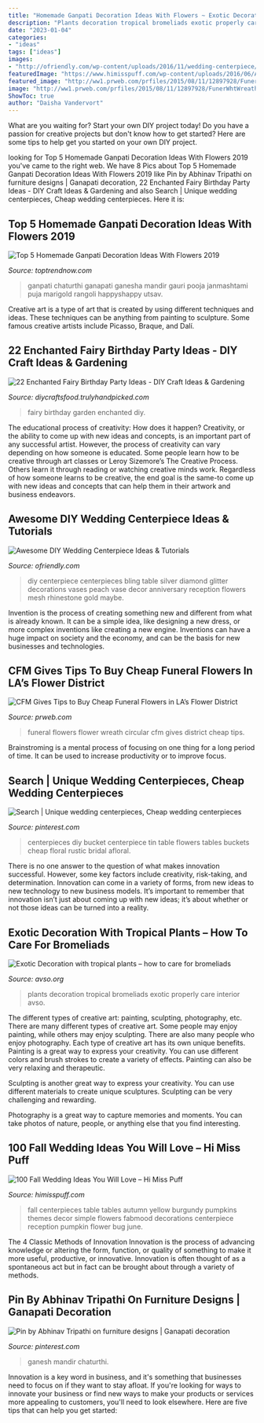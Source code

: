 ```yaml
---
title: "Homemade Ganpati Decoration Ideas With Flowers ~ Exotic Decoration With Tropical Plants – How To Care For Bromeliads"
description: "Plants decoration tropical bromeliads exotic properly care interior avso"
date: "2023-01-04"
categories:
- "ideas"
tags: ["ideas"]
images:
- "http://ofriendly.com/wp-content/uploads/2016/11/wedding-centerpiece/17-diy-wedding-centerpiece-ideas.jpg"
featuredImage: "https://www.himisspuff.com/wp-content/uploads/2016/06/Add-pumpkins-to-reception-tables-for-simple-striking-centerpieces.jpg"
featured_image: "http://ww1.prweb.com/prfiles/2015/08/11/12897928/FunerWhtWreathlow20150806_125241_edited-2.jpg"
image: "http://ww1.prweb.com/prfiles/2015/08/11/12897928/FunerWhtWreathlow20150806_125241_edited-2.jpg"
ShowToc: true
author: "Daisha Vandervort"
---
```



What are you waiting for? Start your own DIY project today!
Do you have a passion for creative projects but don't know how to get started? Here are some tips to help get you started on your own DIY project.

	

		
looking for Top 5 Homemade Ganpati Decoration Ideas With Flowers 2019 you've came to the right web. We have 8 Pics about Top 5 Homemade Ganpati Decoration Ideas With Flowers 2019 like Pin by Abhinav Tripathi on furniture designs | Ganapati decoration, 22 Enchanted Fairy Birthday Party Ideas - DIY Craft Ideas &amp; Gardening and also Search | Unique wedding centerpieces, Cheap wedding centerpieces. Here it is:
		
    
## Top 5 Homemade Ganpati Decoration Ideas With Flowers 2019

<img loading=lazy src="https://toptrendnow.com/wp-content/uploads/2019/08/08c6d3d9afa01d1bc02d5305553da8d8.jpg" onerror="this.onerror=null;this.src='https://tse3.mm.bing.net/th?id=OIP.jcGvBe8um1-VQ77eFby_QwAAAA&amp;pid=15.1';" alt="Top 5 Homemade Ganpati Decoration Ideas With Flowers 2019">

_Source: toptrendnow.com_

>ganpati chaturthi ganapati ganesha mandir gauri pooja janmashtami puja marigold rangoli happyshappy utsav. 

	

Creative art is a type of art that is created by using different techniques and ideas. These techniques can be anything from painting to sculpture. Some famous creative artists include Picasso, Braque, and Dalí.

    
## 22 Enchanted Fairy Birthday Party Ideas - DIY Craft Ideas &amp; Gardening

<img loading=lazy src="http://diycraftsfood.trulyhandpicked.com/wp-content/uploads/2016/05/Fairy-birthday-party_p3.jpg" onerror="this.onerror=null;this.src='https://tse1.mm.bing.net/th?id=OIP.RESk6NRTW4n5lSUjxgdnlgHaKT&amp;pid=15.1';" alt="22 Enchanted Fairy Birthday Party Ideas - DIY Craft Ideas &amp; Gardening">

_Source: diycraftsfood.trulyhandpicked.com_

>fairy birthday garden enchanted diy. 

	

The educational process of creativity: How does it happen?
Creativity, or the ability to come up with new ideas and concepts, is an important part of any successful artist. However, the process of creativity can vary depending on how someone is educated. Some people learn how to be creative through art classes or Leroy Sizemore’s The Creative Process. Others learn it through reading or watching creative minds work. Regardless of how someone learns to be creative, the end goal is the same-to come up with new ideas and concepts that can help them in their artwork and business endeavors.

    
## Awesome DIY Wedding Centerpiece Ideas &amp; Tutorials

<img loading=lazy src="http://ofriendly.com/wp-content/uploads/2016/11/wedding-centerpiece/17-diy-wedding-centerpiece-ideas.jpg" onerror="this.onerror=null;this.src='https://tse4.mm.bing.net/th?id=OIP.cpxkAp_RDYU-x-vQzVb4iQHaLK&amp;pid=15.1';" alt="Awesome DIY Wedding Centerpiece Ideas &amp; Tutorials">

_Source: ofriendly.com_

>diy centerpiece centerpieces bling table silver diamond glitter decorations vases peach vase decor anniversary reception flowers mesh rhinestone gold maybe. 

	

Invention is the process of creating something new and different from what is already known. It can be a simple idea, like designing a new dress, or more complex inventions like creating a new engine. Inventions can have a huge impact on society and the economy, and can be the basis for new businesses and technologies.

    
## CFM Gives Tips To Buy Cheap Funeral Flowers In LA’s Flower District

<img loading=lazy src="http://ww1.prweb.com/prfiles/2015/08/11/12897928/FunerWhtWreathlow20150806_125241_edited-2.jpg" onerror="this.onerror=null;this.src='https://tse3.mm.bing.net/th?id=OIP.dppYoxpm6aHlPohDKERPOgHaNK&amp;pid=15.1';" alt="CFM Gives Tips to Buy Cheap Funeral Flowers in LA’s Flower District">

_Source: prweb.com_

>funeral flowers flower wreath circular cfm gives district cheap tips. 

	

Brainstroming is a mental process of focusing on one thing for a long period of time. It can be used to increase productivity or to improve focus.

    
## Search | Unique Wedding Centerpieces, Cheap Wedding Centerpieces

<img loading=lazy src="https://i.pinimg.com/736x/82/1b/96/821b96641da601dd0435ec25ea563328--diy-wedding-centerpieces-table-centerpieces.jpg" onerror="this.onerror=null;this.src='https://tse4.mm.bing.net/th?id=OIP.FeQAyGfQbrfD1Iz5fcUUTwHaRo&amp;pid=15.1';" alt="Search | Unique wedding centerpieces, Cheap wedding centerpieces">

_Source: pinterest.com_

>centerpieces diy bucket centerpiece tin table flowers tables buckets cheap floral rustic bridal afloral. 

	

There is no one answer to the question of what makes innovation successful. However, some key factors include creativity, risk-taking, and determination. Innovation can come in a variety of forms, from new ideas to new technology to new business models. It’s important to remember that innovation isn’t just about coming up with new ideas; it’s about whether or not those ideas can be turned into a reality.

    
## Exotic Decoration With Tropical Plants – How To Care For Bromeliads

<img loading=lazy src="http://www.avso.org/wp-content/uploads/2014/11/exotic-decoration-with-tropical-plants-how-to-care-for-bromeliads-properly-1415889831.jpg" onerror="this.onerror=null;this.src='https://tse2.mm.bing.net/th?id=OIP.CfCjV2b31zVqWIYGte4v4QHaJf&amp;pid=15.1';" alt="Exotic Decoration with tropical plants – how to care for bromeliads">

_Source: avso.org_

>plants decoration tropical bromeliads exotic properly care interior avso. 

	

The different types of creative art: painting, sculpting, photography, etc.
There are many different types of creative art. Some people may enjoy painting, while others may enjoy sculpting. There are also many people who enjoy photography. Each type of creative art has its own unique benefits.
Painting is a great way to express your creativity. You can use different colors and brush strokes to create a variety of effects. Painting can also be very relaxing and therapeutic.

Sculpting is another great way to express your creativity. You can use different materials to create unique sculptures. Sculpting can be very challenging and rewarding.

Photography is a great way to capture memories and moments. You can take photos of nature, people, or anything else that you find interesting.

    
## 100 Fall Wedding Ideas You Will Love – Hi Miss Puff

<img loading=lazy src="https://www.himisspuff.com/wp-content/uploads/2016/06/Add-pumpkins-to-reception-tables-for-simple-striking-centerpieces.jpg" onerror="this.onerror=null;this.src='https://tse1.mm.bing.net/th?id=OIP.B4RD2xVD0cz6SAyL3WjeAAHaLH&amp;pid=15.1';" alt="100 Fall Wedding Ideas You Will Love – Hi Miss Puff">

_Source: himisspuff.com_

>fall centerpieces table tables autumn yellow burgundy pumpkins themes decor simple flowers fabmood decorations centerpiece reception pumpkin flower bug june. 

	

The 4 Classic Methods of Innovation
Innovation is the process of advancing knowledge or altering the form, function, or quality of something to make it more useful, productive, or innovative. Innovation is often thought of as a spontaneous act but in fact can be brought about through a variety of methods.

    
## Pin By Abhinav Tripathi On Furniture Designs | Ganapati Decoration

<img loading=lazy src="https://i.pinimg.com/736x/a1/72/2e/a1722eb85737d4c89e29df395726209b.jpg" onerror="this.onerror=null;this.src='https://tse4.mm.bing.net/th?id=OIP.JvpbuIiA9-roUup7zNRMfwAAAA&amp;pid=15.1';" alt="Pin by Abhinav Tripathi on furniture designs | Ganapati decoration">

_Source: pinterest.com_

>ganesh mandir chaturthi. 

	

Innovation is a key word in business, and it's something that businesses need to focus on if they want to stay afloat. If you're looking for ways to innovate your business or find new ways to make your products or services more appealing to customers, you'll need to look elsewhere. Here are five tips that can help you get started: 

